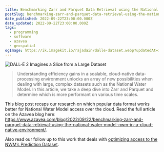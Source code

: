 ```yaml
---
title: Benchmarking Zarr and Parquet Data Retrieval using the National Water Model (NWM) in a Cloud-native environment
postSlug: benchmarking-zarr-and-parquet-data-retrieval-using-the-national-water-model-nwm-in-a-cloud-native-environment
date_published: 2022-09-22T23:00:00.000Z
date_updated: 2022-09-22T23:00:00.000Z
tags:
  - programming
  - software
  - azavea
  - geospatial
ogImage: https://ik.imagekit.io/rajadain/dalle-dataset.webp?updatedAt=1686513273899
---
```


![DALL-E 2 Imagines a Slice from a Large Dataset](https://ik.imagekit.io/rajadain/dalle-dataset.webp?updatedAt=1686513273899)

> Understanding efficiency gains in a scalable, cloud-native data-processing environment unlocks an array of new possibilities when dealing with large, complex datasets such as the National Water Model. In this article, we take a deep dive into Zarr and Parquet and determine which is more performant on various time scales.

This blog post recaps our research on which popular data format works better for National Water Model access over the cloud. Read the full article on the Azavea blog here: https://www.azavea.com/blog/2022/09/22/benchmarking-zarr-and-parquet-data-retrieval-using-the-national-water-model-nwm-in-a-cloud-native-environment/.

Also read our follow up to this work that deals with [optimizing access to the NWM’s Prediction Dataset](/posts/using-kerchunk-to-make-noaas-national-water-model-dataset-more-accessible).
